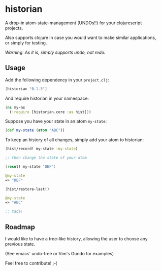 historian
=========

A drop-in atom-state-management (UNDOs!!) for your clojurescript projects.

Also supports clojure in case you would want to make similar applications, or simply for testing.

*Warning: As it is, simply supports undo, not redo.*


## Usage
Add the following dependency in your `project.clj`:
```clj
[historian "0.1.3"]
```

And require historian in your namespace:
```clj
(ns my-ns
  (:require [historian.core :as hist]))
```

Suppose you have your state in an atom `my-state`:
```clj
(def my-state (atom "ABC"))
```

To keep an history of all changes, simply add your atom to historian:

```clj
(hist/record! my-state :my-state)

;; then change the state of your atom

(reset! my-state "DEF")

@my-state
=> "DEF"

(hist/restore-last!)

@my-state
=> "ABC"

;; tada!
```


## Roadmap

I would like to have a tree-like history, allowing the user to choose any previous state.

(See emacs' undo-tree or Vim's Gundo for examples)

Feel free to contribute! ;-)



